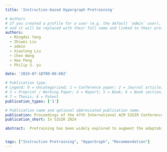 ```yaml
---
title: 'Instruction-based Hypergraph Pretraining'

# Authors
# If you created a profile for a user (e.g. the default `admin` user), write the username (folder name) here
# and it will be replaced with their full name and linked to their profile.
authors:
  - Mingdai Yang
  - Zhiwei Liu
  - admin
  - Xiaolong Liu
  - Chen Wang
  - Hao Peng
  - Philip S. yu

date: '2024-07-18T00:00:00Z'

# Publication type.
# Legend: 0 = Uncategorized; 1 = Conference paper; 2 = Journal article;
# 3 = Preprint / Working Paper; 4 = Report; 5 = Book; 6 = Book section;
# 7 = Thesis; 8 = Patent
publication_types: ['1']

# Publication name and optional abbreviated publication name.
publication: Proceedings of the 47th International ACM SIGIR Conference on Research and Development in Information Retrieval
publication_short: In SIGIR 2024

abstract:  Pretraining has been widely explored to augment the adaptability of graph learning models to transfer knowledge from large datasets to a downstream task, such as link prediction or classification. However, the gap between training objectives and the discrepancy between data distributions in pretraining and downstream tasks hinders the transfer of the pre-trained knowledge. Inspired by instruction-based prompts widely used in pre-trained language models, we introduce instructions into graph pertaining. In this paper, we propose a novel pretraining framework named Instruction-based Hypergraph Pretraining. To overcome the discrepancy between pretraining and downstream tasks, text-based instructions provide explicit guidance on specific tasks for representation learning. Compared to learnable prompts, whose effectiveness depends on the quality and diversity of training data, text-based instructions intrinsically encapsulate task information and support the model's generalization beyond the structure seen during pretraining. To capture high-order relations with task information in a context-aware manner, a novel prompting hypergraph convolution layer is devised to integrate instructions into information propagation in hypergraphs. Extensive experiments conducted on three public datasets verify the superiority of IHP in various scenarios.


tags: ["Instruction Pretraining", "HyperGraph", "Recommendation"]
---
```


